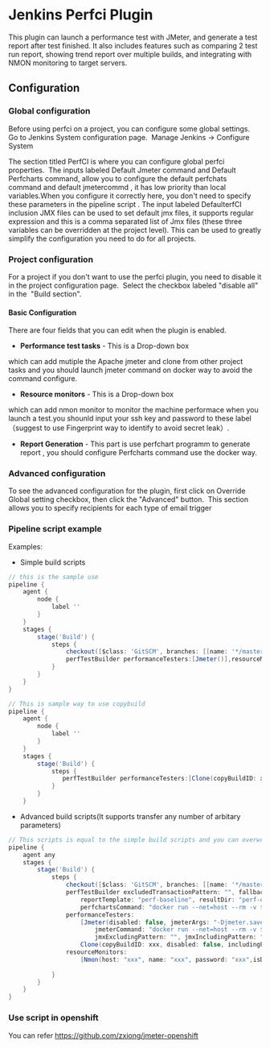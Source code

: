 # Jenkins Perfci Plugin

This plugin can launch a performance test with JMeter, and generate a test report after test finished. It also includes features such as comparing 2 test run report, showing trend report over multiple builds, and integrating with NMON monitoring to target servers.


## Configuration

### Global configuration

Before using perfci on a project, you can configure some global
settings.  Go to Jenkins System configuration page.  Manage Jenkins -\>
Configure System

The section titled PerfCI is where you can
configure global perfci properties.   The inputs labeled 	Default Jmeter command and  Default Perfcharts command, allow you to configure the default perfchats command and default jmetercommd , it has low priority than local variables.When you configure it correctly here, you don't need to specify these parameters in the pipeline script . The input labeled DefaulterfCI inclusion JMX files can be used to set default jmx files, it supports regular expression and this is a comma separated list of Jmx files (these three variables  can
be overridden at the project level). This can be used to greatly
simplify the configuration you need to do for all projects.

### Project configuration

For a project if you don't want to use the perfci plugin, you need to disable  it in the project configuration page.  Select the checkbox labeled "disable all" in the  "Build section".

#### Basic Configuration

There are four fields that you can edit when the plugin is enabled.

-   **Performance test tasks** -  This is a Drop-down box

which can add mutiple the Apache jmeter and clone from other project tasks and you should launch  jmeter command on docker way to avoid the command configure.
-   **Resource monitors**  -  This is a Drop-down box

which can add nmon monitor to monitor the machine performace  when you launch a test.you shounld input your ssh key and password to these label （suggest to use Fingerprint way to identify to avoid secret leak）.
-   **Report Generation** -  This part is use perfchart programm to generate report , you should configure Perfcharts command	use the docker way.
### Advanced configuration

To see the advanced configuration for the plugin, first click on
Override Global setting checkbox, then click the "Advanced" button. 
This section allows you to specify recipients for each type of email
trigger 

### Pipeline script example

Examples:

-   Simple build scripts

``` groovy
// this is the sample use 
pipeline {
    agent {
        node {
            label ''
        }
    }
    stages {
        stage('Build') {
            steps {         
                checkout([$class: 'GitSCM', branches: [[name: '*/master']], doGenerateSubmoduleConfigurations: false, extensions: [[$class: 'RelativeTargetDirectory', relativeTargetDir: '']], submoduleCfg: [], userRemoteConfigs: [[name: '', url: '']]])
                perfTestBuilder performanceTesters:[Jmeter()],resourceMonitors:[Nmon(host: "", name: "", password: "")]
            }        
        }
    }
}
```
``` groovy
// This is sample way to use copybuild
pipeline {
    agent {
        node {
            label ''
        }
    }
    stages {
        stage('Build') {
            steps {                
               perfTestBuilder performanceTesters:[Clone(copyBuildID: xxx)]
            }        
        }
    }

```

-   Advanced build scripts(It supports transfer any number of arbitary parameters)

``` groovy
// This scripts is equal to the simple build scripts and you can overwrite any number of params,  all the params are default in programme if you don't overwrite them.
pipeline {
    agent any
    stages {
        stage('Build') {
            steps {                
                checkout([$class: 'GitSCM', branches: [[name: '*/master']], doGenerateSubmoduleConfigurations: false, extensions: [[$class: 'RelativeTargetDirectory', relativeTargetDir: '']], submoduleCfg: [], userRemoteConfigs: [[name: '', url: '']]])
                perfTestBuilder excludedTransactionPattern: "", fallbackTimezone: "UTC",keepBuilds: 5, 
                    reportTemplate: "perf-baseline", resultDir: "perf-output",
                    perfchartsCommand: "docker run --net=host --rm -v $WORKSPACE:/data:rw docker-registry.upshift.redhat.com/errata-qe-test/perfci-agent:3.2 perfcharts",
                performanceTesters: 
                    [Jmeter(disabled: false, jmeterArgs: "-Djmeter.save.saveservice.output_format=xml", 
                        jmeterCommand: "docker run --net=host --rm -v $WORKSPACE:/data:rw -w /data/$PERFCI_WORKING_DIR docker-registry.upshift.redhat.com/errata-qe-test/perfci-agent:3.2 jmeter", 
                        jmxExcludingPattern: "", jmxIncludingPattern: "*.jmx", noAutoJTL: false),
                    Clone(copyBuildID: xxx, disabled: false, includingPattern: "**/*")], 
                resourceMonitors:
                    [Nmon(host: "xxx", name: "xxx", password: "xxx",isDisabled: false, fingerprint: "")]
                
            }        
        }
    }
}
```

### Use script in openshift
   You can refer https://github.com/zxiong/jmeter-openshift 
